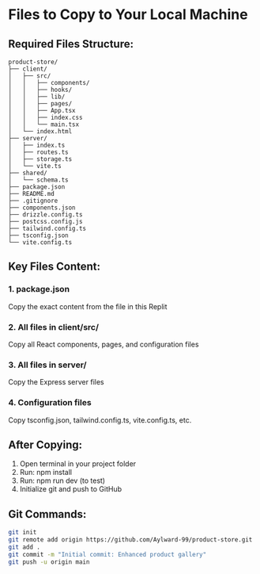 # Files to Copy to Your Local Machine

## Required Files Structure:
```
product-store/
├── client/
│   ├── src/
│   │   ├── components/
│   │   ├── hooks/
│   │   ├── lib/
│   │   ├── pages/
│   │   ├── App.tsx
│   │   ├── index.css
│   │   └── main.tsx
│   └── index.html
├── server/
│   ├── index.ts
│   ├── routes.ts
│   ├── storage.ts
│   └── vite.ts
├── shared/
│   └── schema.ts
├── package.json
├── README.md
├── .gitignore
├── components.json
├── drizzle.config.ts
├── postcss.config.js
├── tailwind.config.ts
├── tsconfig.json
└── vite.config.ts
```

## Key Files Content:

### 1. package.json
Copy the exact content from the file in this Replit

### 2. All files in client/src/
Copy all React components, pages, and configuration files

### 3. All files in server/
Copy the Express server files

### 4. Configuration files
Copy tsconfig.json, tailwind.config.ts, vite.config.ts, etc.

## After Copying:

1. Open terminal in your project folder
2. Run: npm install
3. Run: npm run dev (to test)
4. Initialize git and push to GitHub

## Git Commands:
```bash
git init
git remote add origin https://github.com/Aylward-99/product-store.git
git add .
git commit -m "Initial commit: Enhanced product gallery"
git push -u origin main
```